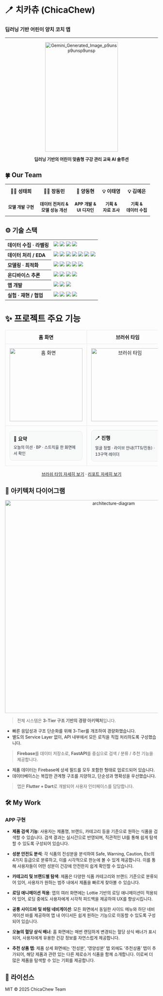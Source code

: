 # 🪥 치카츄 (ChicaChew)
### 딥러닝 기반 어린이 양치 코치 앱
---
<p align="center">
  <img width="240" height="360" alt="Gemini_Generated_Image_p9unsp9unsp9unsp" src="https://github.com/user-attachments/assets/c43c5723-7853-4542-bb28-8523ed4a9d77" />
</p>

</p>
<p align="center">
  <strong>딥러닝 기반의 어린이 맞춤형 구강 관리 교육 AI 솔루션</strong>
</p>

<h2>🍀 Our Team</h2>

<table align="center">
  <tr>
    <th style="padding: 10px; font-size: 16px;">👨‍💻 성태희</th>
    <th style="padding: 10px; font-size: 16px;">👨‍💻 장동민</th>
    <th style="padding: 10px; font-size: 16px;">📱 양동현</th>
    <th style="padding: 10px; font-size: 16px;">💡 이태영</th>
    <th style="padding: 10px; font-size: 16px;">💡 김예은</th>
  </tr>
  <tr>
    <td align="center" style="padding: 10px; font-size: 14px;"><strong>모델 개발 구현</strong></td>
    <td align="center" style="padding: 10px; font-size: 14px;"><strong>데이터 전처리 &<br> 모델 성능 개선</strong></td>
    <td align="center" style="padding: 10px; font-size: 14px;"><strong>APP 개발 & <br>UI 디자인</strong></td>
    <td align="center" style="padding: 10px; font-size: 14px;"><strong>기획 & <br>자료 조사</strong></td>
    <td align="center" style="padding: 10px; font-size: 14px;"><strong>기획 & <br>데이터 수집</strong></td>
  </tr>
</table>


## ⚙️ 기술 스택

<table>
  <tr>
    <th align="left">데이터 수집 · 라벨링</th>
    <td>
      <img src="https://img.shields.io/badge/Custom%20Recorder-따라츄-6A5ACD"/>
      <img src="https://img.shields.io/badge/MediaPipe-Tasks-14A0C4?logo=google"/>
      <img src="https://img.shields.io/badge/OpenCV-Tooling-5C3EE8?logo=opencv&logoColor=white"/>
      <img src="https://img.shields.io/badge/LOSO-CV%20Protocol-2E7D32"/>
    </td>
  </tr>
  <tr>
    <th align="left">데이터 처리 / EDA</th>
    <td>
      <img src="https://img.shields.io/badge/Pandas-2.2.3-150458?logo=pandas&logoColor=white"/>
      <img src="https://img.shields.io/badge/NumPy-2.2.5-013243?logo=numpy&logoColor=white"/>
      <img src="https://img.shields.io/badge/scikit--learn-1.6.1-F7931E?logo=scikitlearn"/>
      <img src="https://img.shields.io/badge/Matplotlib-Plotting-11557C?logo=matplotlib"/>
      <img src="https://img.shields.io/badge/RapidFuzz-3.13.0-820AD1"/>
      <img src="https://img.shields.io/badge/KoNLPy-0.6.0-00CED1"/>
      <img src="https://img.shields.io/badge/jamo-0.4.1-FF69B4"/>
    </td>
  </tr>
  <tr>
    <th align="left">모델링 · 최적화</th>
    <td>
      <img src="https://img.shields.io/badge/TensorFlow-Training-FF6F00?logo=tensorflow&logoColor=white"/>
      <img src="https://img.shields.io/badge/CNN+GRU-Sequence%20Model-009688"/>
      <img src="https://img.shields.io/badge/Optuna-HPO-792EE5"/>
      <img src="https://img.shields.io/badge/Time%20Features-Velocity%20%7C%20Angles-455A64"/>
      <img src="https://img.shields.io/badge/Feature%20Set-Hand%2021%20%2B%20Face%20Cues-37474F"/>
    </td>
  </tr>
  <tr>
    <th align="left">온디바이스 추론</th>
    <td>
      <img src="https://img.shields.io/badge/TFLite-Interpreter-34A853?logo=tensorflow&logoColor=white"/>
      <img src="https://img.shields.io/badge/tflite_flutter-FF6F00"/>
      <img src="https://img.shields.io/badge/SELECT_TF_OPS/Unroll-GRU%20Export-546E7A"/>
      <img src="https://img.shields.io/badge/Latency-~ms%20Level-757575"/>
    </td>
  </tr>
  <tr>
    <th align="left">앱 개발</th>
    <td>
      <!-- ⬇️ 고정 항목 -->
      <img src="https://img.shields.io/badge/Flutter-3.35.3-02569B?logo=flutter"/>
      <img src="https://img.shields.io/badge/Dart-3.9.2-0175C2?logo=dart"/>
      <img src="https://img.shields.io/badge/Android_Studio-Narwhal%203-3DDC84?logo=androidstudio"/>
    </td>
  </tr>
  <tr>
    <th align="left">실험 · 재현 / 협업</th>
    <td>
      <img src="https://img.shields.io/badge/Jupyter-Notebooks-F37626?logo=jupyter&logoColor=white"/>
      <img src="https://img.shields.io/badge/Weights%20%26%20Artifacts-Tracked-455A64"/>
      <img src="https://img.shields.io/badge/Bootstrap%20CI-Stats-607D8B"/>
      <img src="https://img.shields.io/badge/Git-GitHub-181717?logo=github"/>
    </td>
  </tr>
</table>


# ✨ 프로젝트 주요 기능

<!-- 1행(3탭): 홈 화면 · 브러쉬 타임 · 교육 자료  -->
<table align="center" style="border-collapse:collapse; table-layout:fixed; width:100%; max-width:960px;">
  <!-- 제목(Row 1) -->
  <tr>
    <th style="border:1px solid #e5e7eb; padding:10px; width:33%;">홈 화면</th>
    <th style="border:1px solid #e5e7eb; padding:10px; width:33%;">브러쉬 타임</th>
    <th style="border:1px solid #e5e7eb; padding:10px; width:33%;">교육 자료</th>
  </tr>
  <!-- 화면(이미지, Row 2) -->
  <tr>
    <td style="border:1px solid #e5e7eb; padding:14px; text-align:center;">
      <img src="https://github.com/user-attachments/assets/ea8f5204-37c3-4d15-8c87-e975d76a2274"
           alt="홈 화면" width="240"
           style="display:block; margin:0 auto;"/>
    </td>
    <td style="border:1px solid #e5e7eb; padding:14px; text-align:center;">
      <img src="https://github.com/user-attachments/assets/d47c0f81-3e40-4d00-bb9d-34804b459765"
           alt="브러쉬 타임" width="240"
           style="display:block; margin:0 auto;"/>
    </td>
    <td style="border:1px solid #e5e7eb; padding:14px; text-align:center;">
      <img src="https://github.com/user-attachments/assets/3ed02c72-8129-45b9-979d-3dd9d4d1cdf8"
           alt="교육 자료" width="240"
           style="display:block; margin:0 auto;"/>
    </td>
  </tr>
  <!-- 설명(Row 3) -->
  <tr>
    <td style="border:1px solid #e5e7eb; padding:14px;">
      <div style="background:#F7FAF9; border:1px solid #DDEAE4; border-radius:10px; padding:12px;">
        <strong style="display:block; margin-bottom:6px;">📌 요약</strong>
        <span style="font-size:13px; line-height:1.6; color:#1f2937;">
          오늘의 미션 · BP · 스트릭을 한 화면에서 확인
        </span>
      </div>
    </td>
    <td style="border:1px solid #e5e7eb; padding:14px;">
      <div style="background:#F7FAF9; border:1px solid #DDEAE4; border-radius:10px; padding:12px;">
        <strong style="display:block; margin-bottom:6px;">🪥 진행</strong>
        <span style="font-size:13px; line-height:1.6; color:#1f2937;">
          얼굴 정렬 · 라이브 안내(TTS/진동) · 13구역 레이더
        </span>
      </div>
    </td>
    <td style="border:1px solid #e5e7eb; padding:14px;">
      <div style="background:#F7FAF9; border:1px solid #DDEAE4; border-radius:10px; padding:12px;">
        <strong style="display:block; margin-bottom:6px;">🎓 가이드</strong>
        <span style="font-size:13px; line-height:1.6; color:#1f2937;">
          양치 튜토리얼 · 올바른 자세 · 단계별 학습
        </span>
      </div>
    </td>
  </tr>
</table>


</div>



<!-- 빠른 이동 링크 -->
<p align="center">
  <a href="#-브러쉬-타임--핵심-기능">브러쉬 타임 자세히 보기</a> ·
  <a href="#-리포트--핵심-기능">리포트 자세히 보기</a>
</p>



## 🔧 아키텍처 다이어그램

<p align="center">
  <img src="https://github.com/user-attachments/assets/0a12bfff-dec4-4a52-bad2-9afc72c52353" alt="architecture-diagram" width="700"/>
</p>

> 전체 시스템은 **3-Tier 구조 기반의 경량 아키텍처**입니다.  
 - 빠른 응답성과 구조 단순화를 위해 3-Tier를 개조하여 경량화했습니다.  
 - 별도의 Service Layer 없이, API 내부에서 모든 로직을 직접 처리하도록 구성했습니다.

> **Firebase**를 데이터 저장소로, **FastAPI**를 중심으로 검색 / 분류 / 추천 기능을 제공합니다.  
 - 제품 데이터는 Firebase에 상세 필드를 모두 포함한 형태로 업로드되어 있습니다.  
 - 데이터베이스는 복잡한 관계형 구조를 지양하고, 단순성과 명확성을 우선했습니다.

> 앱은 **Flutter + Dart**로 개발되어 사용자 인터페이스를 담당합니다.

## 🛠️ My Work

### APP 구현
- **제품 검색 기능**:
사용자는 제품명, 브랜드, 카테고리 등을 기준으로 원하는 식품을 검색할 수 있습니다. 검색 결과는 실시간으로 반영되며, 직관적인 UI를 통해 쉽게 탐색할 수 있도록 구성되어 있습니다.

- **성분 안전도 분석**:
각 식품의 전성분을 분석하여 Safe, Warning, Caution, Etc의 4가지 등급으로 분류하고, 이를 시각적으로 한눈에 볼 수 있게 제공합니다. 이를 통해 사용자들이 어떤 성분이 건강에 안전한지 쉽게 확인할 수 있습니다.


- **카테고리 및 브랜드별 탐색**:
제품은 다양한 식품 카테고리와 브랜드 기준으로 분류되어 있어, 사용자가 원하는 범주 내에서 제품을 빠르게 찾아볼 수 있습니다.

- **로딩 애니메이션 적용**:
앱의 여러 화면에는 Lottie 기반의 로딩 애니메이션이 적용되어 있어, 로딩 중에도 사용자에게 시각적 피드백을 제공하여 UX를 향상시킵니다.

- **공통 사이드바 및 바텀 네비게이션**:
모든 화면에서 동일한 사이드 메뉴와 하단 네비게이션 바를 제공하여 앱 내 어디서든 쉽게 원하는 기능으로 이동할 수 있도록 구성되어 있습니다.

- **오늘의 혈당 상식 배너**:
홈 화면에는 매번 랜덤하게 변경되는 혈당 상식 배너가 표시되어, 사용자에게 유용한 건강 정보를 자연스럽게 제공합니다.

- **추천 상품 탭**:
제품 상세 화면에는 ‘전성분’, ‘영양성분’ 탭 외에도 ‘추천상품’ 탭이 추가되어, 해당 제품과 관련 있는 다른 제로슈거 식품을 함께 소개합니다. 이로써 더 많은 제품을 탐색할 수 있는 기회를 제공합니다.


## 📄 라이선스
MIT © 2025 ChicaChew Team
